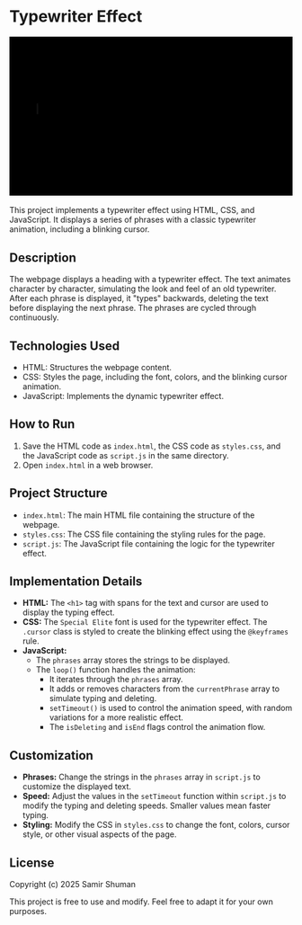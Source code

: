 # Typewriter Effect
![Typewriter effect](./typewriter.gif)  
  
This project implements a typewriter effect using HTML, CSS, and JavaScript. It displays a series of phrases with a classic typewriter animation, including a blinking cursor.

## Description

The webpage displays a heading with a typewriter effect. The text animates character by character, simulating the look and feel of an old typewriter. After each phrase is displayed, it "types" backwards, deleting the text before displaying the next phrase. The phrases are cycled through continuously.

## Technologies Used

- HTML: Structures the webpage content.
- CSS: Styles the page, including the font, colors, and the blinking cursor animation.
- JavaScript: Implements the dynamic typewriter effect.

## How to Run

1.  Save the HTML code as `index.html`, the CSS code as `styles.css`, and the JavaScript code as `script.js` in the same directory.
2.  Open `index.html` in a web browser.

## Project Structure

- `index.html`: The main HTML file containing the structure of the webpage.
- `styles.css`: The CSS file containing the styling rules for the page.
- `script.js`: The JavaScript file containing the logic for the typewriter effect.

## Implementation Details

- **HTML:** The `<h1>` tag with spans for the text and cursor are used to display the typing effect.
- **CSS:** The `Special Elite` font is used for the typewriter effect. The `.cursor` class is styled to create the blinking effect using the `@keyframes` rule.
- **JavaScript:**
  - The `phrases` array stores the strings to be displayed.
  - The `loop()` function handles the animation:
    - It iterates through the `phrases` array.
    - It adds or removes characters from the `currentPhrase` array to simulate typing and deleting.
    - `setTimeout()` is used to control the animation speed, with random variations for a more realistic effect.
    - The `isDeleting` and `isEnd` flags control the animation flow.

## Customization

- **Phrases:** Change the strings in the `phrases` array in `script.js` to customize the displayed text.
- **Speed:** Adjust the values in the `setTimeout` function within `script.js` to modify the typing and deleting speeds. Smaller values mean faster typing.
- **Styling:** Modify the CSS in `styles.css` to change the font, colors, cursor style, or other visual aspects of the page.

## License

Copyright (c) 2025 Samir Shuman

This project is free to use and modify. Feel free to adapt it for your own purposes.
